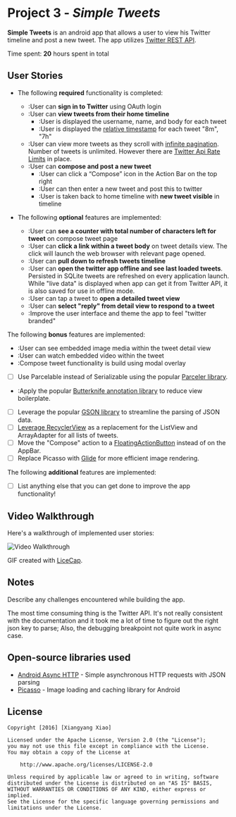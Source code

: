 # Project 3 - *Simple Tweets*

**Simple Tweets** is an android app that allows a user to view his Twitter timeline and post a new tweet. The app utilizes [Twitter REST API](https://dev.twitter.com/rest/public).

Time spent: **20** hours spent in total

## User Stories

* The following **required** functionality is completed:

  * :User can **sign in to Twitter** using OAuth login
  * :User can **view tweets from their home timeline**
    * :User is displayed the username, name, and body for each tweet
    * :User is displayed the [relative timestamp](https://gist.github.com/nesquena/f786232f5ef72f6e10a7) for each tweet "8m", "7h"
  * :User can view more tweets as they scroll with [infinite pagination](http://guides.codepath.com/android/Endless-Scrolling-with-AdapterViews-and-RecyclerView). Number of tweets is unlimited.
    However there are [Twitter Api Rate Limits](https://dev.twitter.com/rest/public/rate-limiting) in place.
  * :User can **compose and post a new tweet**
    * :User can click a “Compose” icon in the Action Bar on the top right
    * :User can then enter a new tweet and post this to twitter
    * :User is taken back to home timeline with **new tweet visible** in timeline

* The following **optional** features are implemented:

  * :User can **see a counter with total number of characters left for tweet** on compose tweet page
  * :User can **click a link within a tweet body** on tweet details view. The click will launch the web browser with relevant page opened.
  * :User can **pull down to refresh tweets timeline**
  * :User can **open the twitter app offline and see last loaded tweets**. Persisted in SQLite tweets are refreshed on every application launch. While "live data" is displayed when app can get it from Twitter API, it is also saved for use in offline mode.
  * :User can tap a tweet to **open a detailed tweet view**
  * :User can **select "reply" from detail view to respond to a tweet**
  * :Improve the user interface and theme the app to feel "twitter branded"

The following **bonus** features are implemented:

  * :User can see embedded image media within the tweet detail view
  * :User can watch embedded video within the tweet
  * :Compose tweet functionality is build using modal overlay
  * [ ] Use Parcelable instead of Serializable using the popular [Parceler library](http://guides.codepath.com/android/Using-Parceler).
  * :Apply the popular [Butterknife annotation library](http://guides.codepath.com/android/Reducing-View-Boilerplate-with-Butterknife) to reduce view boilerplate.
  * [ ] Leverage the popular [GSON library](http://guides.codepath.com/android/Using-Android-Async-Http-Client#decoding-with-gson-library) to streamline the parsing of JSON data.
  * [ ] [Leverage RecyclerView](http://guides.codepath.com/android/Using-the-RecyclerView) as a replacement for the ListView and ArrayAdapter for all lists of tweets.
  * [ ] Move the "Compose" action to a [FloatingActionButton](https://github.com/codepath/android_guides/wiki/Floating-Action-Buttons) instead of on the AppBar.
  * [ ] Replace Picasso with [Glide](http://inthecheesefactory.com/blog/get-to-know-glide-recommended-by-google/en) for more efficient image rendering.

The following **additional** features are implemented:

* [ ] List anything else that you can get done to improve the app functionality!

## Video Walkthrough 

Here's a walkthrough of implemented user stories:

<img src='' title='Video Walkthrough' width='' alt='Video Walkthrough' />

GIF created with [LiceCap](http://www.cockos.com/licecap/).

## Notes

Describe any challenges encountered while building the app.

The most time consuming thing is the Twitter API. It's not really consistent with the documentation and 
it took me a lot of time to figure out the right json key to parse; Also, the debugging breakpoint not 
quite work in async case.

## Open-source libraries used

- [Android Async HTTP](https://github.com/loopj/android-async-http) - Simple asynchronous HTTP requests with JSON parsing
- [Picasso](http://square.github.io/picasso/) - Image loading and caching library for Android

## License

    Copyright [2016] [Xiangyang Xiao]

    Licensed under the Apache License, Version 2.0 (the "License");
    you may not use this file except in compliance with the License.
    You may obtain a copy of the License at

        http://www.apache.org/licenses/LICENSE-2.0

    Unless required by applicable law or agreed to in writing, software
    distributed under the License is distributed on an "AS IS" BASIS,
    WITHOUT WARRANTIES OR CONDITIONS OF ANY KIND, either express or implied.
    See the License for the specific language governing permissions and
    limitations under the License.
